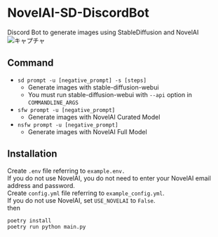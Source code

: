 # NovelAI-SD-DiscordBot

Discord Bot to generate images using StableDiffusion and NovelAI
![キャプチャ](https://user-images.githubusercontent.com/16555696/209456814-a87625a7-0091-4e4d-8b3e-3003d86426ac.PNG)

## Command

- `sd prompt -u [negative_prompt] -s [steps]`
  - Generate images with stable-diffusion-webui
  - You must run stable-diffusion-webui with `--api` option in `COMMANDLINE_ARGS`
- `sfw prompt -u [negative_prompt]`
  - Generate images with NovelAI Curated Model
- `nsfw prompt -u [negative_prompt]`
  - Generate images with NovelAI Full Model

## Installation

Create `.env` file referring to `example.env.`  
If you do not use NovelAI, you do not need to enter your NovelAI email address and password.  
Create `config.yml` file referring to `example_config.yml`.  
If you do not use NovelAI, set `USE_NOVELAI` to `False`.  
then

```
poetry install
poetry run python main.py
```
